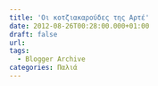 ```yaml
---
title: 'Οι κοτζιακαρούδες της Αρτέ'
date: 2012-08-26T00:28:00.000+01:00
draft: false
url: 
tags:
  - Blogger Archive
categories: Παλιά
---
```


